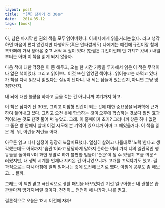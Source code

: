 ```yaml
---
layout: post
title:  "[책] 잠자기 전 30분"
date:   2014-05-12
tags: [book]
---
```


아, 남은 마지막 한 권의 책을 모두 읽어버렸다. 이제 나에게 읽을거리는 없다. 라고 생각하면 마음이 편치 않겠지만 다행히도(혹은 안타깝게도) 나에게는 예전에 규진이랑 함께 북카페에 가서 받아온 중고 서적 두 권이 있다.(한권은 규진이껀데 안 가지고 갔네.) 내일부터는 아마 이 책을 읽게 되지 않을까. 

  다음 책에 대한 걱정은 이 쯤 해두고, 오늘 한 시간 가량을 투자해서 읽은 이 책은 무척이나 얇은 책이었다. 그리고 읽어보니 이것 또한 읽었던 책이다.. 읽어놓고는 까먹고 있다가 책을 다시 읽으니 읽었다는 실감이 난다니. 내 뇌는 잠들어 있는건지, 아니면 그냥 멍청한건지. 

  내 뇌에 대한 불평을 하자고 글을 적는 건 아니니까 여기까지 하고. 

  이 책은 잠자기 전 30분, 그리고 아침형 인간이 되는 것에 대한 중요성을 뇌과학에 근거하여 풀어내고 있다. 그리고 오전 중에 학습하는 것이 오후에 학습하는 것보다 훨씬 효과적이라는 것도 한껏 풀어 써 놓았고. 그래. 이 홈페이지 초기? 그러니까 창문 하나 없던 그 좁은 방 안에서 살때 이걸 시도해 본 기억이 있으니까 아마 그 때였을거다. 이 책을 읽은 게. 뭐, 이런들 저런들 어때. 

  아무튼 읽고 나니 심정이 굉장히 복잡미묘했다. 열심히 살려고 나름대로 '노력'한다고 생각했는데도 아직까지 '습관'이라고 당당하게 말하지 못하는 여러 가지 나의 일관적인 행동들을 돌이켜보며 과연 정말로 하기 불편한 일들이 '습관'이 될 수 있을지 조금 의문스러웠지만, 내 생체 시계를 언제나 지켜온 건 아니었으니까. 고개를 끄덕이기도 했고. 결과적으로는 다시 아침에 일찍 일어나는 것에 도전해 보기로 했다. 아침에 공부도 좀 해보고.... 될까.

  그래도 이 책만 믿고 극단적으로 생활 패턴을 바꾸었다간 기껏 일구어놓은 내 괜찮은 습관들마저 망가져 버릴 것이다. 천천히... 천천히 해 나가자. 나를 믿고. 

  결론적으로 오늘은 12시 이전에 자자!